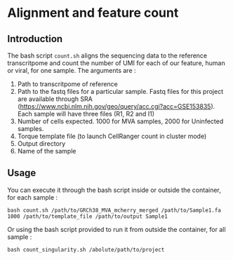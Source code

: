 # Alignment and feature count

## Introduction

The bash script ``count.sh`` aligns the sequencing data to the reference transcritpome and count the number of UMI for each of our feature, human or viral, for one sample. The arguments are :

1. Path to transcritpome of reference
2. Path to the fastq files for a particular sample. Fastq files for this project are available through SRA (https://www.ncbi.nlm.nih.gov/geo/query/acc.cgi?acc=GSE153835). Each sample will have three files (R1, R2 and I1)
3. Number of cells expected. 1000 for MVA samples, 2000 for Uninfected samples.
4. Torque template file (to launch CellRanger count in cluster mode)
5. Output directory
6. Name of the sample

## Usage

You can execute it through the bash script inside or outside the container, for each sample :

``bash count.sh /path/to/GRCh38_MVA_mcherry_merged /path/to/Sample1.fa 1000 /path/to/template_file /path/to/output Sample1``

Or using the bash script provided to run it from outside the container, for all sample :

``bash count_singularity.sh /abolute/path/to/project``

